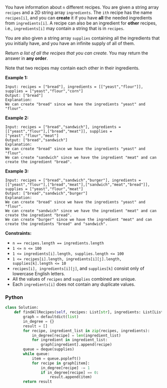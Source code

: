 You have information about  `n`  different recipes. You are given a string array  `recipes`  and a 2D string array  `ingredients`. The  `ith`  recipe has the name  `recipes[i]`, and you can  **create**  it if you have  **all**  the needed ingredients from  `ingredients[i]`. A recipe can also be an ingredient for  **other** recipes, i.e.,  `ingredients[i]`  may contain a string that is in  `recipes`.

You are also given a string array  `supplies`  containing all the ingredients that you initially have, and you have an infinite supply of all of them.

Return  _a list of all the recipes that you can create._ You may return the answer in  **any order**.

Note that two recipes may contain each other in their ingredients.

**Example 1:**
```
Input: recipes = ["bread"], ingredients = [["yeast","flour"]], supplies = ["yeast","flour","corn"]
Output: ["bread"]
Explanation:
We can create "bread" since we have the ingredients "yeast" and "flour".
```

**Example 2:**
```
Input: recipes = ["bread","sandwich"], ingredients = [["yeast","flour"],["bread","meat"]], supplies = ["yeast","flour","meat"]
Output: ["bread","sandwich"]
Explanation:
We can create "bread" since we have the ingredients "yeast" and "flour".
We can create "sandwich" since we have the ingredient "meat" and can create the ingredient "bread".
```

**Example 3:**
```
Input: recipes = ["bread","sandwich","burger"], ingredients = [["yeast","flour"],["bread","meat"],["sandwich","meat","bread"]], supplies = ["yeast","flour","meat"]
Output: ["bread","sandwich","burger"]
Explanation:
We can create "bread" since we have the ingredients "yeast" and "flour".
We can create "sandwich" since we have the ingredient "meat" and can create the ingredient "bread".
We can create "burger" since we have the ingredient "meat" and can create the ingredients "bread" and "sandwich".
```

**Constraints:**

-   `n == recipes.length == ingredients.length`
-   `1 <= n <= 100`
-   `1 <= ingredients[i].length, supplies.length <= 100`
-   `1 <= recipes[i].length, ingredients[i][j].length, supplies[k].length <= 10`
-   `recipes[i], ingredients[i][j]`, and  `supplies[k]`  consist only of lowercase English letters.
-   All the values of  `recipes`  and  `supplies` combined are unique.
-   Each  `ingredients[i]`  does not contain any duplicate values.


### Python

```python
class Solution:
    def findAllRecipes(self, recipes: List[str], ingredients: List[List[str]], supplies: List[str]) -> List[str]:
        graph = defaultdict(list)
        in_degree = {}
        result = []
        for recipe, ingredient_list in zip(recipes, ingredients):
            in_degree[recipe] = len(ingredient_list)
            for ingredient in ingredient_list:
                graph[ingredient].append(recipe)
        queue = deque(supplies)
        while queue:
            item = queue.popleft()
            for recipe in graph[item]:
                in_degree[recipe] -= 1
                if in_degree[recipe] == 0:
                    result.append(item)
        return result
```